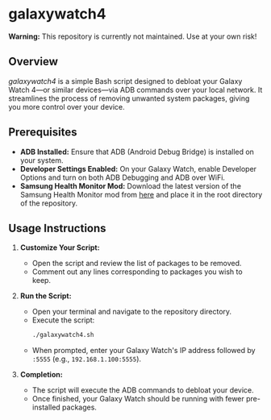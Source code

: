 # galaxywatch4

**Warning:** This repository is currently not maintained. Use at your own risk!

## Overview

_galaxywatch4_ is a simple Bash script designed to debloat your Galaxy Watch 4—or similar devices—via ADB commands over your local network. It streamlines the process of removing unwanted system packages, giving you more control over your device.

## Prerequisites

- **ADB Installed:** Ensure that ADB (Android Debug Bridge) is installed on your system.
- **Developer Settings Enabled:** On your Galaxy Watch, enable Developer Options and turn on both ADB Debugging and ADB over WiFi.
- **Samsung Health Monitor Mod:** Download the latest version of the Samsung Health Monitor mod from [here](https://drive.google.com/drive/folders/13P3L75wa7_F0CSbZocUvBwCHUN3_M7G_?usp=sharing) and place it in the root directory of the repository.

## Usage Instructions

1. **Customize Your Script:**

   - Open the script and review the list of packages to be removed.
   - Comment out any lines corresponding to packages you wish to keep.

2. **Run the Script:**

   - Open your terminal and navigate to the repository directory.
   - Execute the script:
     ```bash
     ./galaxywatch4.sh
     ```
   - When prompted, enter your Galaxy Watch's IP address followed by `:5555` (e.g., `192.168.1.100:5555`).

3. **Completion:**
   - The script will execute the ADB commands to debloat your device.
   - Once finished, your Galaxy Watch should be running with fewer pre-installed packages.
